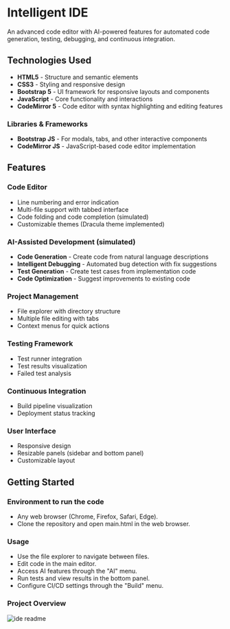 # Intelligent IDE

An advanced code editor with AI-powered features for automated code generation, testing, debugging, and continuous integration.

## Technologies Used

- **HTML5** - Structure and semantic elements
- **CSS3** - Styling and responsive design
- **Bootstrap 5** - UI framework for responsive layouts and components
- **JavaScript** - Core functionality and interactions
- **CodeMirror 5** - Code editor with syntax highlighting and editing features

### Libraries & Frameworks
- **Bootstrap JS** - For modals, tabs, and other interactive components
- **CodeMirror JS** - JavaScript-based code editor implementation

## Features

### Code Editor
- Line numbering and error indication
- Multi-file support with tabbed interface
- Code folding and code completion (simulated)
- Customizable themes (Dracula theme implemented)

### AI-Assisted Development (simulated)
- **Code Generation** - Create code from natural language descriptions
- **Intelligent Debugging** - Automated bug detection with fix suggestions 
- **Test Generation** - Create test cases from implementation code 
- **Code Optimization** - Suggest improvements to existing code 

### Project Management
- File explorer with directory structure
- Multiple file editing with tabs
- Context menus for quick actions

### Testing Framework
- Test runner integration
- Test results visualization
- Failed test analysis

### Continuous Integration
- Build pipeline visualization
- Deployment status tracking

### User Interface
- Responsive design
- Resizable panels (sidebar and bottom panel)
- Customizable layout

## Getting Started

### Environment to run the code
- Any web browser (Chrome, Firefox, Safari, Edge).
- Clone the repository and open main.html in the web browser.

### Usage
- Use the file explorer to navigate between files.
- Edit code in the main editor.
- Access AI features through the "AI" menu.
- Run tests and view results in the bottom panel.
- Configure CI/CD settings through the "Build" menu.

### Project Overview

![ide readme](https://github.com/user-attachments/assets/5d770d42-89d2-4440-bce6-a624f5432d67)
